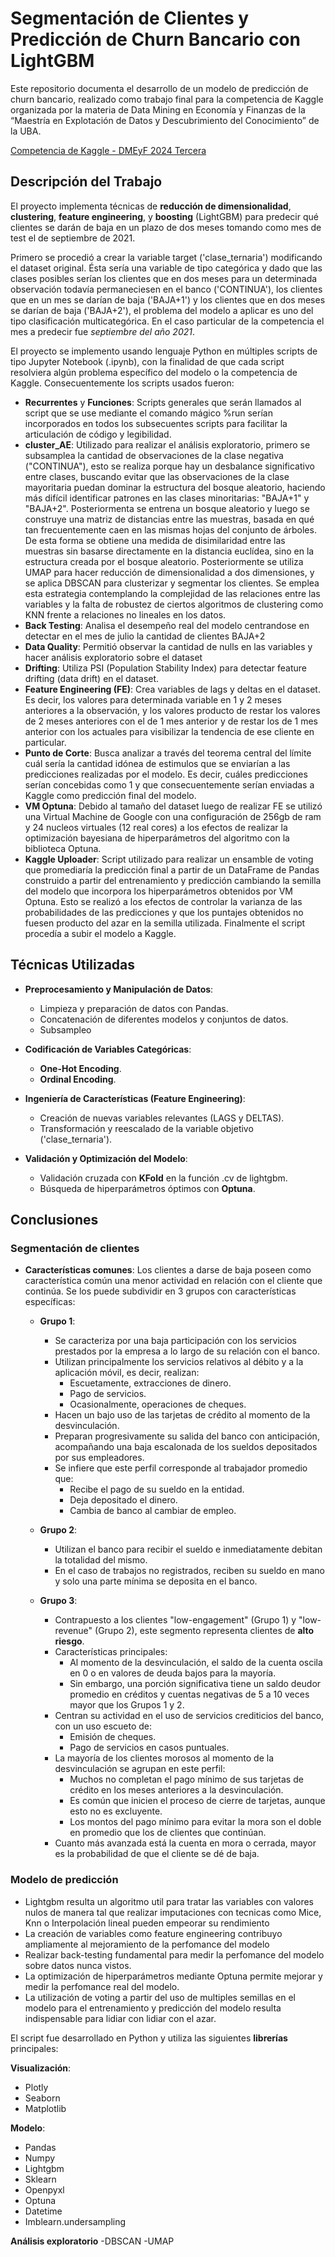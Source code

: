 # Segmentación de Clientes y Predicción de Churn Bancario con LightGBM


Este repositorio documenta el desarrollo de un modelo de predicción de churn bancario, realizado como trabajo final para la competencia de Kaggle organizada por la materia de Data Mining en Economía y Finanzas de la “Maestría en Explotación de Datos y Descubrimiento del Conocimiento” de la UBA.

[Competencia de Kaggle - DMEyF 2024 Tercera](https://www.kaggle.com/competitions/dm-ey-f-2024-tercera/leaderboard)

## Descripción del Trabajo

El proyecto implementa técnicas de **reducción de dimensionalidad**, **clustering**, **feature engineering**, y **boosting** (LightGBM) para predecir qué clientes se darán de baja en un plazo de dos meses tomando como mes de test el de septiembre de 2021. 

Primero se procedió a crear la variable target ('clase_ternaria') modificando el dataset original. Ésta sería una variable de tipo categórica y dado que las clases posibles serían los clientes que en dos meses para un determinada observación todavía permaneciesen en el banco ('CONTINUA'), los clientes que en un mes se darían de baja ('BAJA+1') y los clientes que en dos meses se darían de baja ('BAJA+2'), el problema del modelo a aplicar es uno del tipo clasificación multicategórica. En el caso particular de la competencia el mes a predecir fue *septiembre del año 2021*.

El proyecto se implemento usando lenguaje Python en múltiples scripts de tipo Jupyter Notebook (.ipynb), con la finalidad de que cada script resolviera algún problema específico del modelo o la competencia de Kaggle. Consecuentemente los scripts usados fueron:

- **Recurrentes** y **Funciones**: Scripts generales que serán llamados al script que se use mediante el comando mágico %run serían incorporados en todos los subsecuentes scripts para facilitar la articulación de código y legibilidad.
- **cluster_AE**: Utilizado para realizar el análisis exploratorio, primero se subsamplea la cantidad de observaciones de la clase negativa ("CONTINUA"), esto se realiza porque hay un desbalance significativo entre clases, buscando evitar que las observaciones de la clase mayoritaria puedan dominar la estructura del bosque aleatorio, haciendo más difícil identificar patrones en las clases minoritarias: "BAJA+1" y "BAJA+2". Posteriormenta se entrena un bosque aleatorio y luego se construye una matriz de distancias entre las muestras, basada en qué tan frecuentemente caen en las mismas hojas del conjunto de árboles. De esta forma se obtiene una medida de disimilaridad entre las muestras sin basarse directamente en la distancia euclídea, sino en la estructura creada por el bosque aleatorio. Posteriormente se utiliza UMAP para hacer reducción de dimensionalidad a dos dimensiones, y se aplica DBSCAN para clusterizar y segmentar los clientes. Se emplea esta estrategia contemplando la complejidad de las relaciones entre las variables y la falta de robustez de ciertos algoritmos de clustering como KNN frente a relaciones no lineales en los datos.
- **Back Testing**: Analisa el desempeño real del modelo centrandose en detectar en el mes de julio la cantidad de clientes BAJA+2
- **Data Quality**: Permitió observar la cantidad de nulls en las variables y hacer análisis exploratorio sobre el dataset
- **Drifting**: Utiliza PSI (Population Stability Index) para detectar feature drifting (data drift) en el dataset.
- **Feature Engineering (FE)**: Crea variables de lags y deltas en el dataset. Es decir, los valores para determinada variable en 1 y 2 meses anteriores a la observación, y los valores producto de restar los valores de 2 meses anteriores con el de 1 mes anterior y de restar los de 1 mes anterior con los actuales para visibilizar la tendencia de ese cliente en particular.
- **Punto de Corte**: Busca analizar a través del teorema central del límite cuál sería la cantidad idónea de estimulos que se enviarían a las predicciones realizadas por el modelo. Es decir, cuáles predicciones serían concebidas como 1 y que consecuentemente serían enviadas a Kaggle como predicción final del modelo.
- **VM Optuna**: Debido al tamaño del dataset luego de realizar FE se utilizó una Virtual Machine de Google con una configuración de 256gb de ram y 24 nucleos virtuales (12 real cores) a los efectos de realizar la optimización bayesiana de hiperparámetros del algoritmo con la biblioteca Optuna.
- **Kaggle Uploader**: Script utilizado para realizar un ensamble de voting que promediaría la predicción final a partir de un DataFrame de Pandas construido a partir del entrenamiento y predicción cambiando la semilla del modelo que incorpora los hiperparámetros obtenidos por VM Optuna. Esto se realizó a los efectos de controlar la varianza de las probabilidades de las predicciones y que los puntajes obtenidos no fuesen producto del azar en la semilla utilizada. Finalmente el script procedía a subir el modelo a Kaggle.


## Técnicas Utilizadas

- **Preprocesamiento y Manipulación de Datos**:
  - Limpieza y preparación de datos con Pandas.
  - Concatenación de diferentes modelos y conjuntos de datos.
  - Subsampleo

- **Codificación de Variables Categóricas**:
  - **One-Hot Encoding**.
  - **Ordinal Encoding**.

- **Ingeniería de Características (Feature Engineering)**:
  - Creación de nuevas variables relevantes (LAGS y DELTAS).
  - Transformación y reescalado de la variable objetivo ('clase_ternaria').

- **Validación y Optimización del Modelo**:
  - Validación cruzada con **KFold** en la función .cv de lightgbm.
  - Búsqueda de hiperparámetros óptimos con **Optuna**.



## Conclusiones

### Segmentación de clientes

- **Características comunes**: Los clientes a darse de baja poseen como característica común una menor actividad en relación con el cliente que continúa. Se los puede subdividir en 3 grupos con características específicas:

  - **Grupo 1**:
    - Se caracteriza por una baja participación con los servicios prestados por la empresa a lo largo de su relación con el banco.
    - Utilizan principalmente los servicios relativos al débito y a la aplicación móvil, es decir, realizan:
      - Escuetamente, extracciones de dinero.
      - Pago de servicios.
      - Ocasionalmente, operaciones de cheques.
    - Hacen un bajo uso de las tarjetas de crédito al momento de la desvinculación.
    - Preparan progresivamente su salida del banco con anticipación, acompañando una baja escalonada de los sueldos depositados por sus empleadores.
    - Se infiere que este perfil corresponde al trabajador promedio que:
      - Recibe el pago de su sueldo en la entidad.
      - Deja depositado el dinero.
      - Cambia de banco al cambiar de empleo.

  - **Grupo 2**:
    - Utilizan el banco para recibir el sueldo e inmediatamente debitan la totalidad del mismo.
    - En el caso de trabajos no registrados, reciben su sueldo en mano y solo una parte mínima se deposita en el banco.

  - **Grupo 3**:
    - Contrapuesto a los clientes "low-engagement" (Grupo 1) y "low-revenue" (Grupo 2), este segmento representa clientes de **alto riesgo**.
    - Características principales:
      - Al momento de la desvinculación, el saldo de la cuenta oscila en 0 o en valores de deuda bajos para la mayoría.
      - Sin embargo, una porción significativa tiene un saldo deudor promedio en créditos y cuentas negativas de 5 a 10 veces mayor que los Grupos 1 y 2.
    - Centran su actividad en el uso de servicios crediticios del banco, con un uso escueto de:
      - Emisión de cheques.
      - Pago de servicios en casos puntuales.
    - La mayoría de los clientes morosos al momento de la desvinculación se agrupan en este perfil:
      - Muchos no completan el pago mínimo de sus tarjetas de crédito en los meses anteriores a la desvinculación.
      - Es común que inicien el proceso de cierre de tarjetas, aunque esto no es excluyente.
      - Los montos del pago mínimo para evitar la mora son el doble en promedio que los de clientes que continúan.
    - Cuanto más avanzada está la cuenta en mora o cerrada, mayor es la probabilidad de que el cliente se dé de baja.

### Modelo de predicción

- Lightgbm resulta un algoritmo util para tratar las variables con valores nulos de manera tal que realizar imputaciones con tecnicas como Mice, Knn o Interpolación lineal pueden empeorar su rendimiento
- La creación de variables como feature engineering contribuyo ampliamente al mejoramiento de la perfomance del modelo
- Realizar back-testing fundamental para medir la perfomance del modelo sobre datos nunca vistos.
- La optimización de hiperparámetros mediante Optuna permite mejorar y medir la perfomance real del modelo.
- La utilización de voting a partir del uso de multiples semillas en el modelo para el entrenamiento y predicción del modelo resulta indispensable para lidiar con lidiar con el azar.


El script fue desarrollado en Python y utiliza las siguientes **librerías** principales:

**Visualización**:
  - Plotly
  - Seaborn
  - Matplotlib

 **Modelo**:
  - Pandas
  - Numpy
  - Lightgbm
  - Sklearn
  - Openpyxl
  - Optuna
  - Datetime
  - Imblearn.undersampling

**Análisis exploratorio**
  -DBSCAN
  -UMAP
